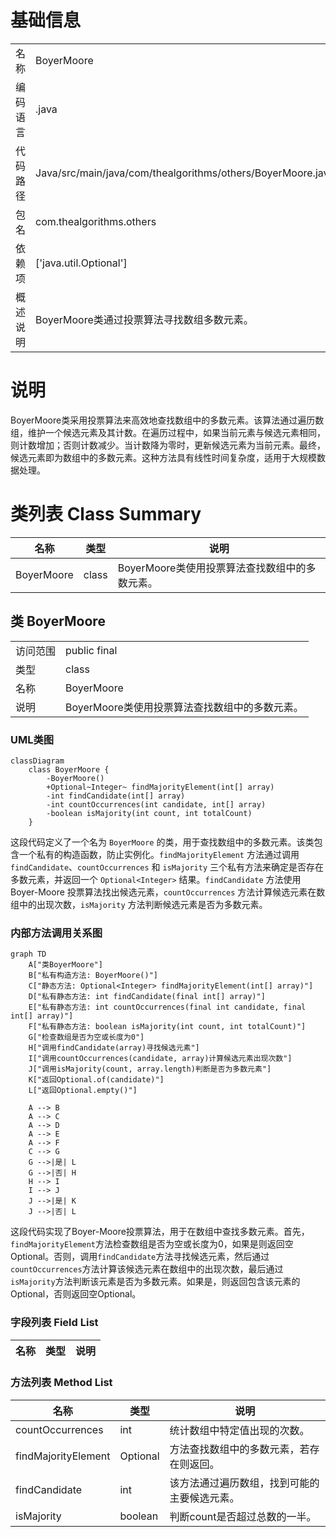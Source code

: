# 基础信息

|      |      |
|------|------|
| 名称 | BoyerMoore |
| 编码语言 | .java |
| 代码路径 | Java/src/main/java/com/thealgorithms/others/BoyerMoore.java |
| 包名 | com.thealgorithms.others |
| 依赖项 | ['java.util.Optional'] |
| 概述说明 | BoyerMoore类通过投票算法寻找数组多数元素。 |

# 说明

BoyerMoore类采用投票算法来高效地查找数组中的多数元素。该算法通过遍历数组，维护一个候选元素及其计数。在遍历过程中，如果当前元素与候选元素相同，则计数增加；否则计数减少。当计数降为零时，更新候选元素为当前元素。最终，候选元素即为数组中的多数元素。这种方法具有线性时间复杂度，适用于大规模数据处理。

# 类列表 Class Summary

| 名称   | 类型  | 说明 |
|-------|------|-------------|
| BoyerMoore | class | BoyerMoore类使用投票算法查找数组中的多数元素。 |



## 类 BoyerMoore

|      |      |
|------|------|
| 访问范围 | public final |
| 类型 | class |
| 名称 | BoyerMoore |
| 说明 | BoyerMoore类使用投票算法查找数组中的多数元素。 |


### UML类图

```mermaid
classDiagram
    class BoyerMoore {
        -BoyerMoore()
        +Optional~Integer~ findMajorityElement(int[] array)
        -int findCandidate(int[] array)
        -int countOccurrences(int candidate, int[] array)
        -boolean isMajority(int count, int totalCount)
    }
```

这段代码定义了一个名为 `BoyerMoore` 的类，用于查找数组中的多数元素。该类包含一个私有的构造函数，防止实例化。`findMajorityElement` 方法通过调用 `findCandidate`、`countOccurrences` 和 `isMajority` 三个私有方法来确定是否存在多数元素，并返回一个 `Optional<Integer>` 结果。`findCandidate` 方法使用 Boyer-Moore 投票算法找出候选元素，`countOccurrences` 方法计算候选元素在数组中的出现次数，`isMajority` 方法判断候选元素是否为多数元素。


### 内部方法调用关系图

```mermaid
graph TD
    A["类BoyerMoore"]
    B["私有构造方法: BoyerMoore()"]
    C["静态方法: Optional<Integer> findMajorityElement(int[] array)"]
    D["私有静态方法: int findCandidate(final int[] array)"]
    E["私有静态方法: int countOccurrences(final int candidate, final int[] array)"]
    F["私有静态方法: boolean isMajority(int count, int totalCount)"]
    G["检查数组是否为空或长度为0"]
    H["调用findCandidate(array)寻找候选元素"]
    I["调用countOccurrences(candidate, array)计算候选元素出现次数"]
    J["调用isMajority(count, array.length)判断是否为多数元素"]
    K["返回Optional.of(candidate)"]
    L["返回Optional.empty()"]

    A --> B
    A --> C
    A --> D
    A --> E
    A --> F
    C --> G
    G -->|是| L
    G -->|否| H
    H --> I
    I --> J
    J -->|是| K
    J -->|否| L
```

这段代码实现了Boyer-Moore投票算法，用于在数组中查找多数元素。首先，`findMajorityElement`方法检查数组是否为空或长度为0，如果是则返回空Optional。否则，调用`findCandidate`方法寻找候选元素，然后通过`countOccurrences`方法计算该候选元素在数组中的出现次数，最后通过`isMajority`方法判断该元素是否为多数元素。如果是，则返回包含该元素的Optional，否则返回空Optional。

### 字段列表 Field List

| 名称  | 类型  | 说明 |
|-------|-------|------|

### 方法列表 Method List

| 名称  | 类型  | 说明 |
|-------|-------|------|
| countOccurrences | int | 统计数组中特定值出现的次数。 |
| findMajorityElement | Optional<Integer> | 方法查找数组中的多数元素，若存在则返回。 |
| findCandidate | int | 该方法通过遍历数组，找到可能的主要候选元素。 |
| isMajority | boolean | 判断count是否超过总数的一半。 |





